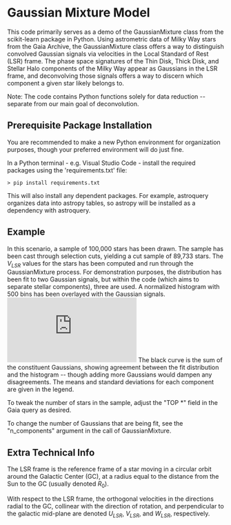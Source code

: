 # Gaussian Mixture Model
This code primarily serves as a demo of the GaussianMixture class from the scikit-learn package in Python. Using astrometric data of Milky Way stars from the Gaia Archive, the GaussianMixture class offers a way to distinguish convolved Gaussian signals via velocities in the Local Standard of Rest (LSR) frame. The phase space signatures of the Thin Disk, Thick Disk, and Stellar Halo components of the Milky Way appear as Gaussians in the LSR frame, and deconvolving those signals offers a way to discern which component a given star likely belongs to.

Note: The code contains Python functions solely for data reduction -- separate from our main goal of deconvolution.

## Prerequisite Package Installation
You are recommended to make a new Python environment for organization purposes, though your preferred environment will do just fine.

In a Python terminal - e.g. Visual Studio Code - install the required packages using the 'requirements.txt' file:
```
> pip install requirements.txt
```
This will also install any dependent packages. For example, astroquery organizes data into astropy tables, so astropy will be installed as a dependency with astroquery.

## Example
In this scenario, a sample of 100,000 stars has been drawn. The sample has been cast through selection cuts, yielding a cut sample of 89,733 stars. The $V_{LSR}$ values for the stars has been computed and run through the GaussianMixture process. For demonstration purposes, the distribution has been fit to two Gaussian signals, but within the code (which aims to separate stellar components), three are used. A normalized histogram with 500 bins has been overlayed with the Gaussian signals.
![100k_stars_500_bins_GMM.pdf](https://github.com/jharry99/Gaussian-Mixture-Model-V1/files/9843135/100k_stars_500_bins_GMM.pdf)
The black curve is the sum of the constituent Gaussians, showing agreement between the fit distribution and the histogram -- though adding more Gaussians would dampen any disagreements. The means and standard deviations for each component are given in the legend.

To tweak the number of stars in the sample, adjust the "TOP \*" field in the Gaia query as desired.

To change the number of Gaussians that are being fit, see the "n_components" argument in the call of GaussianMixture.

## Extra Technical Info
The LSR frame is the reference frame of a star moving in a circular orbit around the Galactic Center (GC), at a radius equal to the distance from the Sun to the GC (usually denoted $R_0$).

With respect to the LSR frame, the orthogonal velocities in the directions radial to the GC, collinear with the direction of rotation, and perpendicular to
the galactic mid-plane are denoted $U_{LSR}$, $V_{LSR}$, and $W_{LSR}$, respectively.

